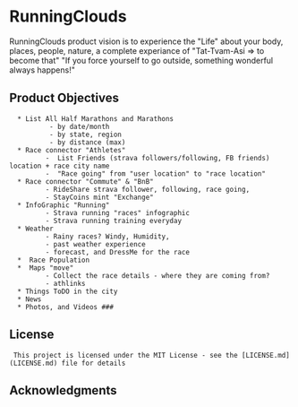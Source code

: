 # RunningClouds

   RunningClouds product vision is to experience the "Life" about your body, places, people, nature, a complete experiance of "Tat-Tvam-Asi => to become that"
   "If you force yourself to go outside, something wonderful always happens!" 

## Product Objectives
      * List All Half Marathons and Marathons 
              - by date/month
              - by state, region
              - by distance (max)
      * Race connector "Athletes"
             -  List Friends (strava followers/following, FB friends) location + race city name
             -  "Race going" from "user location" to "race location" 
      * Race connector "Commute" & "BnB"
             - RideShare strava follower, following, race going, 
             - StayCoins mint "Exchange" 
      * InfoGraphic "Running"
             - Strava running "races" infographic
             - Strava running training everyday 
      * Weather 
             - Rainy races? Windy, Humidity, 
             - past weather experience 
             - forecast, and DressMe for the race 
      *  Race Population 
      *  Maps "move"
             - Collect the race details - where they are coming from?
             - athlinks
      * Things ToDO in the city
      * News
      * Photos, and Videos ###

## License

     This project is licensed under the MIT License - see the [LICENSE.md](LICENSE.md) file for details

## Acknowledgments
